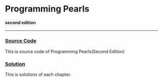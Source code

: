 # Programming Pearls   
#### second edition   
   
----------------

### [Source Code](./source/)
This is source code of Programming Pearls(Second Edition)   



### [Solution](./solution/)   
This is solutions of each chapter.



